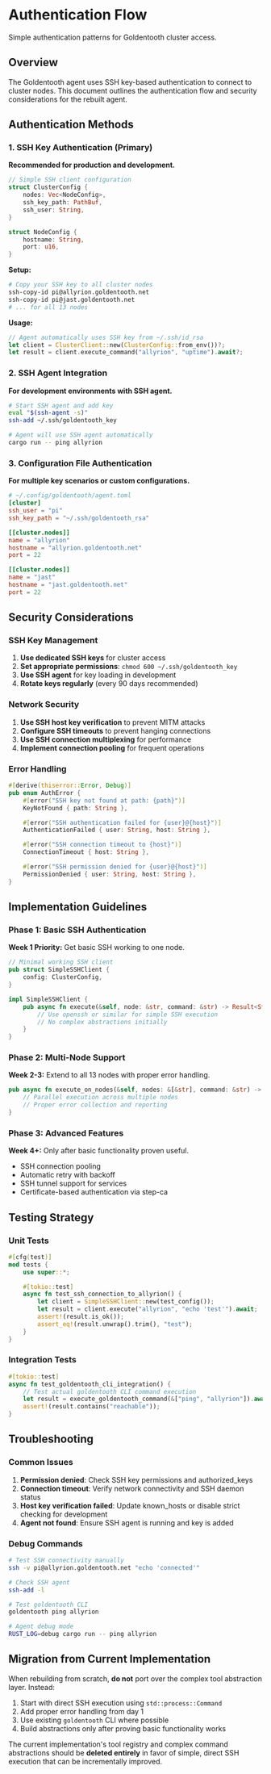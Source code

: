 # Authentication Flow

Simple authentication patterns for Goldentooth cluster access.

## Overview

The Goldentooth agent uses SSH key-based authentication to connect to cluster nodes. This document outlines the authentication flow and security considerations for the rebuilt agent.

## Authentication Methods

### 1. SSH Key Authentication (Primary)

**Recommended for production and development.**

```rust
// Simple SSH client configuration
struct ClusterConfig {
    nodes: Vec<NodeConfig>,
    ssh_key_path: PathBuf,
    ssh_user: String,
}

struct NodeConfig {
    hostname: String,
    port: u16,
}
```

**Setup:**
```bash
# Copy your SSH key to all cluster nodes
ssh-copy-id pi@allyrion.goldentooth.net
ssh-copy-id pi@jast.goldentooth.net
# ... for all 13 nodes
```

**Usage:**
```rust
// Agent automatically uses SSH key from ~/.ssh/id_rsa
let client = ClusterClient::new(ClusterConfig::from_env())?;
let result = client.execute_command("allyrion", "uptime").await?;
```

### 2. SSH Agent Integration

**For development environments with SSH agent.**

```bash
# Start SSH agent and add key
eval "$(ssh-agent -s)"
ssh-add ~/.ssh/goldentooth_key

# Agent will use SSH agent automatically
cargo run -- ping allyrion
```

### 3. Configuration File Authentication

**For multiple key scenarios or custom configurations.**

```toml
# ~/.config/goldentooth/agent.toml
[cluster]
ssh_user = "pi"
ssh_key_path = "~/.ssh/goldentooth_rsa"

[[cluster.nodes]]
name = "allyrion"
hostname = "allyrion.goldentooth.net"
port = 22

[[cluster.nodes]]
name = "jast"
hostname = "jast.goldentooth.net"
port = 22
```

## Security Considerations

### SSH Key Management

1. **Use dedicated SSH keys** for cluster access
2. **Set appropriate permissions**: `chmod 600 ~/.ssh/goldentooth_key`
3. **Use SSH agent** for key loading in development
4. **Rotate keys regularly** (every 90 days recommended)

### Network Security

1. **Use SSH host key verification** to prevent MITM attacks
2. **Configure SSH timeouts** to prevent hanging connections
3. **Use SSH connection multiplexing** for performance
4. **Implement connection pooling** for frequent operations

### Error Handling

```rust
#[derive(thiserror::Error, Debug)]
pub enum AuthError {
    #[error("SSH key not found at path: {path}")]
    KeyNotFound { path: String },

    #[error("SSH authentication failed for {user}@{host}")]
    AuthenticationFailed { user: String, host: String },

    #[error("SSH connection timeout to {host}")]
    ConnectionTimeout { host: String },

    #[error("SSH permission denied for {user}@{host}")]
    PermissionDenied { user: String, host: String },
}
```

## Implementation Guidelines

### Phase 1: Basic SSH Authentication

**Week 1 Priority:** Get basic SSH working to one node.

```rust
// Minimal working SSH client
pub struct SimpleSSHClient {
    config: ClusterConfig,
}

impl SimpleSSHClient {
    pub async fn execute(&self, node: &str, command: &str) -> Result<String, AuthError> {
        // Use openssh or similar for simple SSH execution
        // No complex abstractions initially
    }
}
```

### Phase 2: Multi-Node Support

**Week 2-3:** Extend to all 13 nodes with proper error handling.

```rust
pub async fn execute_on_nodes(&self, nodes: &[&str], command: &str) -> Vec<NodeResult> {
    // Parallel execution across multiple nodes
    // Proper error collection and reporting
}
```

### Phase 3: Advanced Features

**Week 4+:** Only after basic functionality proven useful.

- SSH connection pooling
- Automatic retry with backoff
- SSH tunnel support for services
- Certificate-based authentication via step-ca

## Testing Strategy

### Unit Tests
```rust
#[cfg(test)]
mod tests {
    use super::*;

    #[tokio::test]
    async fn test_ssh_connection_to_allyrion() {
        let client = SimpleSSHClient::new(test_config());
        let result = client.execute("allyrion", "echo 'test'").await;
        assert!(result.is_ok());
        assert_eq!(result.unwrap().trim(), "test");
    }
}
```

### Integration Tests
```rust
#[tokio::test]
async fn test_goldentooth_cli_integration() {
    // Test actual goldentooth CLI command execution
    let result = execute_goldentooth_command(&["ping", "allyrion"]).await;
    assert!(result.contains("reachable"));
}
```

## Troubleshooting

### Common Issues

1. **Permission denied**: Check SSH key permissions and authorized_keys
2. **Connection timeout**: Verify network connectivity and SSH daemon status
3. **Host key verification failed**: Update known_hosts or disable strict checking for development
4. **Agent not found**: Ensure SSH agent is running and key is added

### Debug Commands

```bash
# Test SSH connectivity manually
ssh -v pi@allyrion.goldentooth.net "echo 'connected'"

# Check SSH agent
ssh-add -l

# Test goldentooth CLI
goldentooth ping allyrion

# Agent debug mode
RUST_LOG=debug cargo run -- ping allyrion
```

## Migration from Current Implementation

When rebuilding from scratch, **do not** port over the complex tool abstraction layer. Instead:

1. Start with direct SSH execution using `std::process::Command`
2. Add proper error handling from day 1
3. Use existing `goldentooth` CLI where possible
4. Build abstractions only after proving basic functionality works

The current implementation's tool registry and complex command abstractions should be **deleted entirely** in favor of simple, direct SSH execution that can be incrementally improved.
